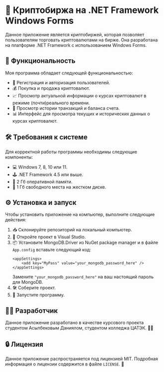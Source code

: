# 🚀 Криптобиржа на .NET Framework Windows Forms

Данное приложение является криптобиржей, которая позволяет пользователям торговать криптовалютами на бирже. Она разработана на платформе .NET Framework с использованием Windows Forms.

## 📖 Функциональность

Моя программа обладает следующей функциональностью:

- 🤝 Регистрация и авторизация пользователей.
- 💰 Покупка и продажа криптовалют.
- 📈 Просмотр актуальной информации о курсах криптовалют в режиме (почти)реального времени.
- 💸 Просмотр истории транзакций и баланса счета.
- 📊 Интерфейс для просмотра текущих и исторических данных о курсах криптовалют.

## 🛠️ Требования к системе

Для корректной работы программы необходимы следующие компоненты:

- 💻 Windows 7, 8, 10 или 11.
- 🕹️ .NET Framework 4.5 или выше.
- 🧠 2 Гб оперативной памяти.
- 💽 1 Гб свободного места на жестком диске.

## ⚙️ Установка и запуск

Чтобы установить приложение на компьютер, выполните следующие действия:

1. 📥 Склонируйте репозиторий на локальный компьютер.
2. 🚀 Откройте проект в Visual Studio.
3. 📦 Установите MongoDB.Driver из NuGet package manager и в файле `App.config` вставьте следующий код:
    ```
    <appSettings>
        <add key="MyPass" value="your_mongodb_password_here" />
    </appSettings>
    ```
   Замените `"your_mongodb_password_here"` на ваш настоящий пароль для MongoDB.
4. 🛠️ Соберите проект.
5. 🚀 Запустите программу.

## 👨‍💻 Разработчик

Данное приложение разработано в качестве курсового проекта студентом Асылбековым Даниялом, студентом колледжа ЦАТЭК. 👨‍🎓

## 🔒 Лицензия

Данное приложение распространяется под лицензией MIT. Подробная информация о лицензии содержится в файле `LICENSE`. 📜
